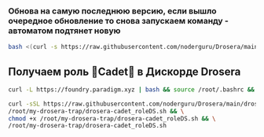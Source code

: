 ### Обнова на самую последнюю версию, если вышло очередное обновление то снова запускаем команду - автоматом подтянет новую
```bash
bash <(curl -s https://raw.githubusercontent.com/noderguru/Drosera/main/update_drosera_operator_to_latestVersion.sh)
```

## Получаем роль 🔴Cadet💂 в Дискорде Drosera


```bash
curl -L https://foundry.paradigm.xyz | bash && source /root/.bashrc && foundryup
```
```bash
curl -sSL https://raw.githubusercontent.com/noderguru/Drosera/main/drosera-cadet_roleDS.sh -o \
/root/my-drosera-trap/drosera-cadet_roleDS.sh && \
chmod +x /root/my-drosera-trap/drosera-cadet_roleDS.sh && \
/root/my-drosera-trap/drosera-cadet_roleDS.sh
```
